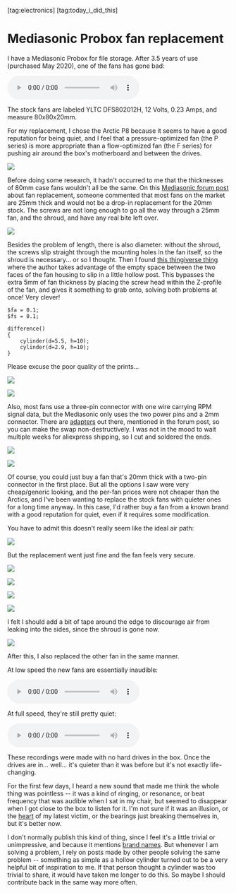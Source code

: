[tag:electronics] [tag:today_i_did_this]

Mediasonic Probox fan replacement
=================================

I have a Mediasonic Probox for file storage. After 3.5 years of use (purchased May 2020), one of the fans has gone bad:

<audio src="before.flac" controls></audio>

The stock fans are labeled YLTC DFS802012H, 12 Volts, 0.23 Amps, and measure 80x80x20mm.

For my replacement, I chose the Arctic P8 because it seems to have a good reputation for being quiet, and I feel that a pressure-optimized fan (the P series) is more appropriate than a flow-optimized fan (the F series) for pushing air around the box's motherboard and between the drives.

![](old_fan_new_fan.jpg)

Before doing some research, it hadn't occurred to me that the thicknesses of 80mm case fans wouldn't all be the same. On this [Mediasonic forum post](mediasonic_forum_4054.html) about fan replacement, someone commented that most fans on the market are 25mm thick and would not be a drop-in replacement for the 20mm stock. The screws are not long enough to go all the way through a 25mm fan, and the shroud, and have any real bite left over.

![](fan_thickness.jpg)

Besides the problem of length, there is also diameter: without the shroud, the screws slip straight through the mounting holes in the fan itself, so the shroud is necessary... or so I thought. Then I found [this thingiverse thing](https://www.thingiverse.com/thing:4965892 "Mediasonic Probox fan stanchion by fl0rm") where the author takes advantage of the empty space between the two faces of the fan housing to slip in a little hollow post. This bypasses the extra 5mm of fan thickness by placing the screw head within the Z-profile of the fan, and gives it something to grab onto, solving both problems at once! Very clever!

```OpenSCAD
$fa = 0.1;
$fs = 0.1;

difference()
{
    cylinder(d=5.5, h=10);
    cylinder(d=2.9, h=10);
}

```

Please excuse the poor quality of the prints...

![](standoffs.jpg)

![](standoff_length.jpg)

Also, most fans use a three-pin connector with one wire carrying RPM signal data, but the Mediasonic only uses the two power pins and a 2mm connector. There are [adapters](https://www.aliexpress.us/item/2251832624753638.html "ARSYLID Conversion cable 3 pin to 2 pin 2.0mm adapter fan cable 12V cooler fan for VGA cooling fan 2pin micro-2pin") out there, mentioned in the forum post, so you can make the swap non-destructively. I was not in the mood to wait multiple weeks for aliexpress shipping, so I cut and soldered the ends.

![](wires_cut.jpg)

![](wires_soldered.jpg)

Of course, you could just buy a fan that's 20mm thick with a two-pin connector in the first place. But all the options I saw were very cheap/generic looking, and the per-fan prices were not cheaper than the Arctics, and I've been wanting to replace the stock fans with quieter ones for a long time anyway. In this case, I'd rather buy a fan from a known brand with a good reputation for quiet, even if it requires some modification.

You have to admit this doesn't really seem like the ideal air path:

![](guts.jpg)

But the replacement went just fine and the fan feels very secure.

![](install_1.jpg)

![](install_2.jpg)

![](install_3.jpg)

![](install_4.jpg)

I felt I should add a bit of tape around the edge to discourage air from leaking into the sides, since the shroud is gone now.

![](tape_seal.jpg)

After this, I also replaced the other fan in the same manner.

At low speed the new fans are essentially inaudible:

<audio src="after_low.flac" controls></audio>

At full speed, they're still pretty quiet:

<audio src="after_high.flac" controls></audio>

These recordings were made with no hard drives in the box. Once the drives are in... well... it's quieter than it was before but it's not exactly life-changing.

For the first few days, I heard a new sound that made me think the whole thing was pointless -- it was a kind of ringing, or resonance, or beat frequency that was audible when I sat in my chair, but seemed to disappear when I got close to the box to listen for it. I'm not sure if it was an illusion, or the [heart](https://en.wikipedia.org/wiki/The_Tell-Tale_Heart) of my latest victim, or the bearings just breaking themselves in, but it's better now.

I don't normally publish this kind of thing, since I feel it's a little trivial or unimpressive, and because it mentions [brand names](/writing/advertixing#HailCorporate). But whenever I am solving a problem, I rely on posts made by other people solving the same problem -- something as simple as a hollow cylinder turned out to be a very helpful bit of inspiration to me. If that person thought a cylinder was too trivial to share, it would have taken me longer to do this. So maybe I should contribute back in the same way more often.


